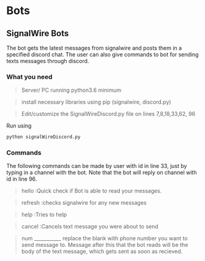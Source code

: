 # Bots

## SignalWire Bots
The bot gets the latest messages from signalwire and posts them in a specified discord chat.
The user can also give commands to bot for sending texts messages through discord.


### What you need
> Server/ PC running python3.6 minimum

> install necessary libraries using pip (signalwire, discord.py)

> Edit/customize the SignalWireDiscord.py file on lines 7,8,18,33,62, 96

Run using
```bash
python signalWireDiscord.py
```

### Commands
The following commands can be made by user with id in line 33, just by typing in a channel with the bot.
Note that the bot will reply on channel with id in line 96.

> hello
:Quick check if Bot is able to read your messages.

> refresh
:checks signalwire for any new messages

> help
:Tries to help

> cancel
:Cancels  text message you were about to send

> num ___________
replace the blank with phone number you want to send message to. 
Message after this that the bot reads will be the body of the text message, which gets sent as soon as recieved.

